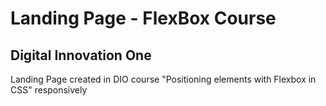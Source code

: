 # Landing Page - FlexBox Course
## Digital Innovation One

Landing Page created in DIO course "Positioning elements with Flexbox in CSS" responsively
